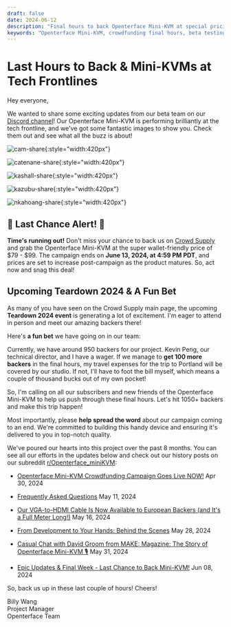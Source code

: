 ```yaml
---
draft: false
date: 2024-06-12
description: "Final hours to back Openterface Mini-KVM at special pricing! See real-world usage from our beta testers, upcoming Teardown 2024 event plans, and our journey to 1050+ backers. Campaign ends June 13, 4:59 PM PDT - don't miss out!"
keywords: "Openterface Mini-KVM, crowdfunding final hours, beta testing results, Teardown 2024, tech frontline, special pricing, KVM device, hardware development, beta team feedback, Crowd Supply campaign, last chance, early adopter pricing, tech gadget, open hardware"
---
```


# Last Hours to Back & Mini-KVMs at Tech Frontlines

Hey everyone,

We wanted to share some exciting updates from our beta team on our [Discord channel](/discord)! Our Openterface Mini-KVM is performing brilliantly at the tech frontline, and we've got some fantastic images to show you. Check them out and see what all the buzz is about!

![cam-share](https://www.crowdsupply.com/img/bed9/41ac90fd-1074-49e0-a081-f9798610bed9/cam-share_jpg_md-xl.jpg){:style="width:420px"}

![catenane-share](https://www.crowdsupply.com/img/b9ed/4144b488-9442-44e2-9bad-f07daa56b9ed/catenane-share_jpg_gallery-lg.jpg){:style="width:420px"}

![kashall-share](https://www.crowdsupply.com/img/17f2/d5f31dbb-f51e-4813-ab79-29194ea717f2/kashall-share_jpg_gallery-lg.jpg){:style="width:420px"}

![kazubu-share](https://www.crowdsupply.com/img/23e5/6aadfd66-756d-4f42-944d-dc2e95dd23e5/kazubu-share_jpg_gallery-lg.jpg){:style="width:420px"}

![nkahoang-share](https://www.crowdsupply.com/img/50bc/6318ed70-11f6-4640-b73b-f435267950bc/nkahoang-share_jpg_gallery-lg.jpg){:style="width:420px"}

## 🚨 Last Chance Alert! 🚨

**Time's running out!** Don't miss your chance to back us on [Crowd Supply](https://www.crowdsupply.com/techxartisan/openterface-mini-kvm) and grab the Openterface Mini-KVM at the super wallet-friendly price of $79 - $99. The campaign ends on **June 13, 2024, at 4:59 PM PDT**, and prices are set to increase post-campaign as the product matures. So, act now and snag this deal!

## Upcoming Teardown 2024 & A Fun Bet

As many of you have seen on the Crowd Supply main page, the upcoming **Teardown 2024 event** is generating a lot of excitement. I'm eager to attend in person and meet our amazing backers there!

Here's **a fun bet** we have going on in our team: 

Currently, we have around 950 backers for our project. Kevin Peng, our technical director, and I have a wager. If we manage to **get 100 more backers** in the final hours, my travel expenses for the trip to Portland will be covered by our studio. If not, I'll have to foot the bill myself, which means a couple of thousand bucks out of my own pocket!

So, I'm calling on all our subscribers and new friends of the Openterface Mini-KVM to help us push through these final hours. Let's hit 1050+ backers and make this trip happen!

Most importantly, please **help spread the word** about our campaign coming to an end. We're committed to building this handy device and ensuring it's delivered to you in top-notch quality.

We've poured our hearts into this project over the past 8 months. You can see all our efforts in the updates below and check out our history posts on our subreddit [r/Openterface_miniKVM](/reddit):

- [Openterface Mini-KVM Crowdfunding Campaign Goes Live NOW!](https://www.crowdsupply.com/techxartisan/openterface-mini-kvm/updates/openterface-mini-kvm-crowdfunding-campaign-goes-live-now) Apr 30, 2024

- [Frequently Asked Questions](https://www.crowdsupply.com/techxartisan/openterface-mini-kvm/updates/frequently-asked-questions) May 11, 2024

- [Our VGA-to-HDMI Cable Is Now Available to European Backers (and It's a Full Meter Long!)](https://www.crowdsupply.com/techxartisan/openterface-mini-kvm/updates/our-vga-to-hdmi-cable-is-now-available-to-european-backers-and-its-a-full-meter-long) May 16, 2024

- [From Development to Your Hands: Behind the Scenes](https://www.crowdsupply.com/techxartisan/openterface-mini-kvm/updates/from-development-to-your-hands-behind-the-scenes) May 28, 2024

- [Casual Chat with David Groom from MAKE: Magazine: The Story of Openterface Mini-KVM 🎙️](https://www.crowdsupply.com/techxartisan/openterface-mini-kvm/updates/casual-chat-with-david-groom-from-make-magazine-the-story-of-openterface-mini-kvm) May 31, 2024

- [Epic Updates & Final Week - Last Chance to Back Mini-KVM!](https://www.crowdsupply.com/techxartisan/openterface-mini-kvm/updates/epic-updates-and-final-week-last-chance-to-back-mini-kvm) Jun 08, 2024

So, back us up in these last couple of hours! Cheers!

Billy Wang  
Project Manager  
Openterface Team